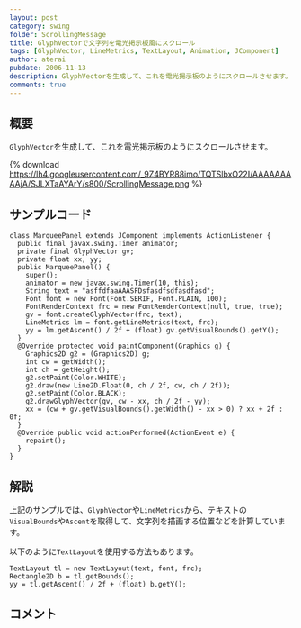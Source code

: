```yaml
---
layout: post
category: swing
folder: ScrollingMessage
title: GlyphVectorで文字列を電光掲示板風にスクロール
tags: [GlyphVector, LineMetrics, TextLayout, Animation, JComponent]
author: aterai
pubdate: 2006-11-13
description: GlyphVectorを生成して、これを電光掲示板のようにスクロールさせます。
comments: true
---
```

## 概要
`GlyphVector`を生成して、これを電光掲示板のようにスクロールさせます。

{% download https://lh4.googleusercontent.com/_9Z4BYR88imo/TQTSlbxO22I/AAAAAAAAAjA/SJLXTaAYArY/s800/ScrollingMessage.png %}

## サンプルコード
<pre class="prettyprint"><code>class MarqueePanel extends JComponent implements ActionListener {
  public final javax.swing.Timer animator;
  private final GlyphVector gv;
  private float xx, yy;
  public MarqueePanel() {
    super();
    animator = new javax.swing.Timer(10, this);
    String text = "asffdfaaAAASFDsfasdfsdfasdfasd";
    Font font = new Font(Font.SERIF, Font.PLAIN, 100);
    FontRenderContext frc = new FontRenderContext(null, true, true);
    gv = font.createGlyphVector(frc, text);
    LineMetrics lm = font.getLineMetrics(text, frc);
    yy = lm.getAscent() / 2f + (float) gv.getVisualBounds().getY();
  }
  @Override protected void paintComponent(Graphics g) {
    Graphics2D g2 = (Graphics2D) g;
    int cw = getWidth();
    int ch = getHeight();
    g2.setPaint(Color.WHITE);
    g2.draw(new Line2D.Float(0, ch / 2f, cw, ch / 2f));
    g2.setPaint(Color.BLACK);
    g2.drawGlyphVector(gv, cw - xx, ch / 2f - yy);
    xx = (cw + gv.getVisualBounds().getWidth() - xx &gt; 0) ? xx + 2f : 0f;
  }
  @Override public void actionPerformed(ActionEvent e) {
    repaint();
  }
}
</code></pre>

## 解説
上記のサンプルでは、`GlyphVector`や`LineMetrics`から、テキストの`VisualBounds`や`Ascent`を取得して、文字列を描画する位置などを計算しています。

以下のように`TextLayout`を使用する方法もあります。

<pre class="prettyprint"><code>TextLayout tl = new TextLayout(text, font, frc);
Rectangle2D b = tl.getBounds();
yy = tl.getAscent() / 2f + (float) b.getY();
</code></pre>

## コメント

